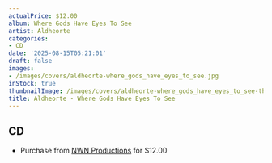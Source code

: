 ```yaml
---
actualPrice: $12.00
album: Where Gods Have Eyes To See
artist: Aldheorte
categories:
- CD
date: '2025-08-15T05:21:01'
draft: false
images:
- /images/covers/aldheorte-where_gods_have_eyes_to_see.jpg
inStock: true
thumbnailImage: /images/covers/aldheorte-where_gods_have_eyes_to_see-thumb.jpg
title: Aldheorte - Where Gods Have Eyes To See
---
```


## CD
* Purchase from [NWN Productions](http://shop.nwnprod.com/index.php?route=product/product&path=93&product_id=59580&sort=pd.name&order=ASC) for $12.00
